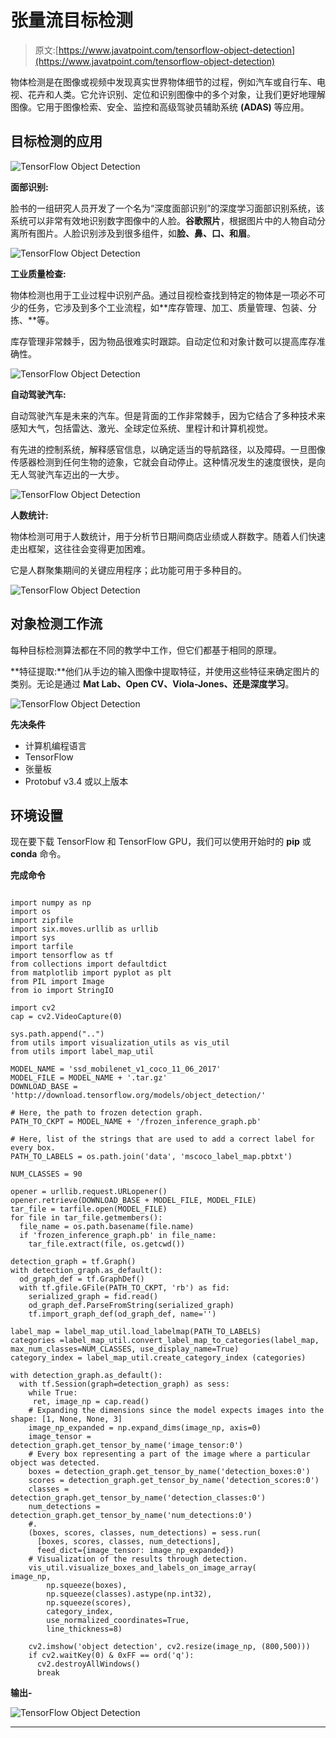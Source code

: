 # 张量流目标检测

> 原文:[https://www.javatpoint.com/tensorflow-object-detection](https://www.javatpoint.com/tensorflow-object-detection)

物体检测是在图像或视频中发现真实世界物体细节的过程，例如汽车或自行车、电视、花卉和人类。它允许识别、定位和识别图像中的多个对象，让我们更好地理解图像。它用于图像检索、安全、监控和高级驾驶员辅助系统 **(ADAS)** 等应用。

## 目标检测的应用

![TensorFlow Object Detection](../Images/1ad160072711f2934abc5326650c864b.png)

**面部识别:**

脸书的一组研究人员开发了一个名为“深度面部识别”的深度学习面部识别系统，该系统可以非常有效地识别数字图像中的人脸。**谷歌照片**，根据图片中的人物自动分离所有图片。人脸识别涉及到很多组件，如**脸、鼻、口、**和**眉**。

![TensorFlow Object Detection](../Images/b799aa2e3c8e6c33c3db7e61912574cb.png)

**工业质量检查:**

物体检测也用于工业过程中识别产品。通过目视检查找到特定的物体是一项必不可少的任务，它涉及到多个工业流程，如**库存管理、加工、质量管理、包装、分拣、**等。

库存管理非常棘手，因为物品很难实时跟踪。自动定位和对象计数可以提高库存准确性。

![TensorFlow Object Detection](../Images/28bdb07d88a8c63a77835a555340d5e6.png)

**自动驾驶汽车:**

自动驾驶汽车是未来的汽车。但是背面的工作非常棘手，因为它结合了多种技术来感知大气，包括雷达、激光、全球定位系统、里程计和计算机视觉。

有先进的控制系统，解释感官信息，以确定适当的导航路径，以及障碍。一旦图像传感器检测到任何生物的迹象，它就会自动停止。这种情况发生的速度很快，是向无人驾驶汽车迈出的一大步。

![TensorFlow Object Detection](../Images/bbba1bad04a7bae8a4245d58bbc02027.png)

**人数统计:**

物体检测可用于人数统计，用于分析节日期间商店业绩或人群数字。随着人们快速走出框架，这往往会变得更加困难。

它是人群聚集期间的关键应用程序；此功能可用于多种目的。

![TensorFlow Object Detection](../Images/c4070732a87e4316eec24ee77d4d619c.png)

## 对象检测工作流

每种目标检测算法都在不同的教学中工作，但它们都基于相同的原理。

**特征提取:**他们从手边的输入图像中提取特征，并使用这些特征来确定图片的类别。无论是通过 **Mat Lab、Open CV、Viola-Jones、**还是**深度学习**。

![TensorFlow Object Detection](../Images/b160987b2ea1ba357b4bd6d8888a5ad7.png)

**先决条件**

*   计算机编程语言
*   TensorFlow
*   张量板
*   Protobuf v3.4 或以上版本

## 环境设置

现在要下载 TensorFlow 和 TensorFlow GPU，我们可以使用开始时的 **pip** 或 **conda** 命令。

**完成命令**

```

import numpy as np
import os
import zipfile
import six.moves.urllib as urllib
import sys
import tarfile
import tensorflow as tf
from collections import defaultdict
from matplotlib import pyplot as plt
from PIL import Image
from io import StringIO

import cv2
cap = cv2.VideoCapture(0)

sys.path.append("..")
from utils import visualization_utils as vis_util
from utils import label_map_util

MODEL_NAME = 'ssd_mobilenet_v1_coco_11_06_2017'
MODEL_FILE = MODEL_NAME + '.tar.gz'
DOWNLOAD_BASE = 'http://download.tensorflow.org/models/object_detection/'

# Here, the path to frozen detection graph. 
PATH_TO_CKPT = MODEL_NAME + '/frozen_inference_graph.pb'

# Here, list of the strings that are used to add a correct label for every box.
PATH_TO_LABELS = os.path.join('data', 'mscoco_label_map.pbtxt')

NUM_CLASSES = 90

opener = urllib.request.URLopener()
opener.retrieve(DOWNLOAD_BASE + MODEL_FILE, MODEL_FILE)
tar_file = tarfile.open(MODEL_FILE)
for file in tar_file.getmembers():
  file_name = os.path.basename(file.name)
  if 'frozen_inference_graph.pb' in file_name:
    tar_file.extract(file, os.getcwd())

detection_graph = tf.Graph()
with detection_graph.as_default():
  od_graph_def = tf.GraphDef()
  with tf.gfile.GFile(PATH_TO_CKPT, 'rb') as fid:
    serialized_graph = fid.read()
    od_graph_def.ParseFromString(serialized_graph)
    tf.import_graph_def(od_graph_def, name='')

label_map = label_map_util.load_labelmap(PATH_TO_LABELS)
categories =label_map_util.convert_label_map_to_categories(label_map, max_num_classes=NUM_CLASSES, use_display_name=True)
category_index = label_map_util.create_category_index (categories)

with detection_graph.as_default():
  with tf.Session(graph=detection_graph) as sess:
    while True:
     ret, image_np = cap.read()
    # Expanding the dimensions since the model expects images into the shape: [1, None, None, 3]
    image_np_expanded = np.expand_dims(image_np, axis=0)
    image_tensor = detection_graph.get_tensor_by_name('image_tensor:0')
    # Every box representing a part of the image where a particular object was detected.
    boxes = detection_graph.get_tensor_by_name('detection_boxes:0')
    scores = detection_graph.get_tensor_by_name('detection_scores:0')
    classes = detection_graph.get_tensor_by_name('detection_classes:0')
    num_detections = detection_graph.get_tensor_by_name('num_detections:0')
    #.
    (boxes, scores, classes, num_detections) = sess.run(
      [boxes, scores, classes, num_detections],
      feed_dict={image_tensor: image_np_expanded})
    # Visualization of the results through detection.
    vis_util.visualize_boxes_and_labels_on_image_array(
image_np,
        np.squeeze(boxes),
        np.squeeze(classes).astype(np.int32),
        np.squeeze(scores),
        category_index,
        use_normalized_coordinates=True,
        line_thickness=8)

    cv2.imshow('object detection', cv2.resize(image_np, (800,500))) 
    if cv2.waitKey(0) & 0xFF == ord('q'):
      cv2.destroyAllWindows()
      break

```

**输出-**

![TensorFlow Object Detection](../Images/c3cde9ec053286376311c4de2f52fe2d.png)

* * *